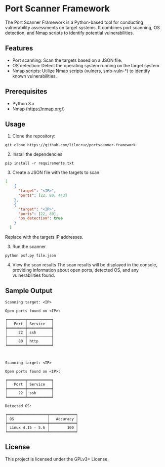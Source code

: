 # Port Scanner Framework

The Port Scanner Framework is a Python-based tool for conducting vulnerability assessments on target systems. It combines port scanning, OS detection, and Nmap scripts to identify potential vulnerabilities.

## Features

- Port scanning: Scan the targets based on a JSON file.
- OS detection: Detect the operating system running on the target system.
- Nmap scripts: Utilize Nmap scripts (vulners, smb-vuln-*) to identify known vulnerabilities.

## Prerequisites

- Python 3.x
- Nmap (https://nmap.org/)

## Usage

1. Clone the repository:

```shell
git clone https://github.com/lilocruz/portscanner-framework
```

2. Install the dependencies
```shell
pip install -r requirements.txt
```

3. Create a JSON file with the targets to scan
```json
[
    {
      "target": "<IP>",
      "ports": [22, 80, 443]
    },
    {
      "target": "<IP>",
      "ports": [22, 80],
      "os_detection": true
    }
  ]
```

Replace <IP> with the targets IP addresses.

3. Run the scanner
```shell
python psf.py file.json
```

4. View the scan results
The scan results will be displayed in the console, providing information about open ports, detected OS, and any vulnerabilities found.

## Sample Output

```tabulate
Scanning target: <IP>

Open ports found on <IP>:

╒════════╤═══════════╕
│   Port │ Service   │
╞════════╪═══════════╡
│     22 │ ssh       │
├────────┼───────────┤
│     80 │ http      │
╘════════╧═══════════╛



Scanning target: <IP>

Open ports found on <IP>:

╒════════╤═══════════╕
│   Port │ Service   │
╞════════╪═══════════╡
│     22 │ ssh       │
╘════════╧═══════════╛

Detected OS:

╒══════════════════╤════════════╕
│ OS               │   Accuracy │
╞══════════════════╪════════════╡
│ Linux 4.15 - 5.6 │        100 │
╘══════════════════╧════════════╛
```

## License

This project is licensed under the GPLv3+ License.


